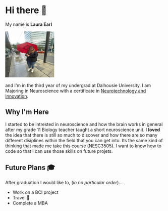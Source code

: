 # Hi there 👋
My name is **Laura Earl** 

<img src="image.png" alt="Description" width="155" height="145">

and I'm in the third year of my undergrad at Dalhousie University. I am Majoring in Neuroscience with a certificate in [Neurotechnology and Innovation](https://www.dal.ca/faculty/science/psychology_neuroscience/programs/certificate-programs/neurotech_innovation.html). 

## Why I'm Here

I started to be intrested in neuroscience and how the brain works in general after my grade 11 Biology teacher taught a short neuroscience unit. I **loved** the idea that there is still so much to discover and how there are so many different disiplines within the field that you can get into. Its the same kind of thinking that made me take this course (NESC3505). I want to know how to code so that I can use those skills on future projets. 

## Future Plans 🎓
After graduation I would like to, (*in no particular order*)... 
- Work on a BCI project
- Travel 🌆
- Complete a MBA
<!--
**LauraEar1/LauraEar1** is a ✨ _special_ ✨ repository because its `README.md` (this file) appears on your GitHub profile.

Here are some ideas to get you started:

- 🔭 I’m currently working on ...
- 🌱 I’m currently learning ...
- 👯 I’m looking to collaborate on ...
- 🤔 I’m looking for help with ...
- 💬 Ask me about ...
- 📫 How to reach me: ...
- 😄 Pronouns: ...
- ⚡ Fun fact: ...
-->
